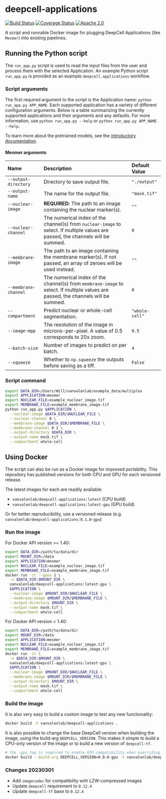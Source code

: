 # deepcell-applications

[![Build Status](https://github.com/vanvalenlab/deepcell-applications/workflows/build/badge.svg)](https://github.com/vanvalenlab/deepcell-applications/actions)
[![Coverage Status](https://coveralls.io/repos/github/vanvalenlab/deepcell-applications/badge.svg?branch=master)](https://coveralls.io/github/vanvalenlab/deepcell-applications?branch=master)
[![Apache 2.0](https://img.shields.io/badge/License-Apache%202.0-blue.svg)](https://github.com/vanvalenlab/deepcell-applications/blob/master/LICENSE)

A script and runnable Docker image for plugging DeepCell Applications (like `Mesmer`) into existing pipelines.

## Running the Python script

The `run_app.py` script is used to read the input files from the user and process them with the selected Application.
An example Python script `run_app.py` is provided as an example `deepcell.applications` workflow.

### Script arguments

The first required argument to the script is the Application name: `python run_app.py APP_NAME`.
Each supported application has a variety of different configuration arguments.
Below is a table summarizing the currently supported applications and their arguments and any defaults.
For more information, use `python run_app.py --help` or `python run_app.py APP_NAME --help`.

To learn more about the pretrained models, see the [introductory documentation](https://github.com/vanvalenlab/intro-to-deepcell/tree/master/pretrained_models).

#### Mesmer arguments

| Name | Description | Default Value |
| :--- | :--- | :--- |
| `--output-directory` | Directory to save output file. | `"./output"` |
| `--output-name` | The name for the output file. | `"mask.tif"` |
| `--nuclear-image` | **REQUIRED**: The path to an image containing the nuclear marker(s). | `""` |
| `--nuclear-channel` | The numerical index of the channel(s) from `nuclear-image` to select. If multiple values are passed, the channels will be summed. | `0` |
| `--membrane-image` | The path to an image containing the membrane marker(s). If not passed, an array of zeroes will be used instead. | `""` |
| `--membrane-channel` | The numerical index of the channel(s) from `membrane-image` to select. If multiple values are passed, the channels will be summed. | `0` |
| `--compartment` | Predict nuclear or whole-cell segmentation. | `"whole-cell"` |
| `--image-mpp` | The resolution of the image in microns-per-pixel. A value of 0.5 corresponds to 20x zoom. | `0.5` |
| `--batch-size` | Number of images to predict on per batch. | `4` |
| `--squeeze` | Whether to `np.squeeze` the outputs before saving as a tiff. | `False` |

### Script command

```bash
export DATA_DIR=/Users/Will/vanvalenlab/example_data/multiplex
export APPLICATION=mesmer
export NUCLEAR_FILE=example_nuclear_image.tif
export MEMBRANE_FILE=example_membrane_image.tif
python run_app.py $APPLICATION \
  --nuclear-image $DATA_DIR/$NUCLEAR_FILE \
  --nuclear-channel 0 \
  --membrane-image $DATA_DIR/$MEMBRANE_FILE \
  --membrane-channel 0 1 \
  --output-directory $DATA_DIR \
  --output-name mask.tif \
  --compartment whole-cell
```

## Using Docker

The script can also be run as a Docker image for improved portability.
This repository has published versions for both CPU and GPU for each versioned release.

The latest images for each are readily available:

* `vanvalenlab/deepcell-applications:latest` (CPU build)
* `vanvalenlab/deepcell-applications:latest-gpu` (GPU build)

Or for better reproducibility, use a versioned release (e.g. `vanvalenlab/deepcell-applications:0.1.0-gpu`)

### Run the image

For Docker API version >= 1.40:

```bash
export DATA_DIR=/path/to/data/dir
export MOUNT_DIR=/data
export APPLICATION=mesmer
export NUCLEAR_FILE=example_nuclear_image.tif
export MEMBRANE_FILE=example_membrane_image.tif
docker run -it --gpus 1 \
  -v $DATA_DIR:$MOUNT_DIR \
  vanvalenlab/deepcell-applications:latest-gpu \
  $APPLICATION \
  --nuclear-image $MOUNT_DIR/$NUCLEAR_FILE \
  --membrane-image $MOUNT_DIR/$MEMBRANE_FILE \
  --output-directory $MOUNT_DIR \
  --output-name mask.tif \
  --compartment whole-cell
```

For Docker API version < 1.40:

```bash
export DATA_DIR=/path/to/data/dir
export MOUNT_DIR=/data
export APPLICATION=mesmer
export NUCLEAR_FILE=example_nuclear_image.tif
export MEMBRANE_FILE=example_membrane_image.tif
docker run -it \
  -v $DATA_DIR:$MOUNT_DIR \
  vanvalenlab/deepcell-applications:latest-gpu \
  $APPLICATION \
  --nuclear-image $MOUNT_DIR/$NUCLEAR_FILE \
  --membrane-image $MOUNT_DIR/$MEMBRANE_FILE \
  --output-directory $MOUNT_DIR \
  --output-name mask.tif \
  --compartment whole-cell
```

### Build the image

It is also very easy to build a custom image to test any new functionality:

```bash
docker build -t vanvalenlab/deepcell-applications .
```

It is also possible to change the base DeepCell version when building the image, using the build-arg `DEEPCELL_VERSION`.
This makes it simple to build a CPU-only version of the image or to build a new version of `deepcell-tf`.

```bash
# the -gpu tag is required to enable GPU compatibility when overriding versions
docker build --build-arg DEEPCELL_VERSION=0.9.0-gpu -t vanvalenlab/deepcell-applications .
```


### Changes 20230301

* Add `imagecodec` for compatibility with LZW-compressed images
* Update `deepcell` requirement to `0.12.4`
* Update `deepcell-tf` base to `0.12.4`
